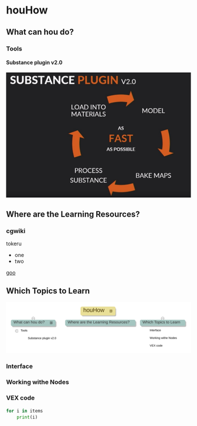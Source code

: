 # houHow

## What can hou do?

### Tools

#### Substance plugin v2.0

![title](.local/static/2019/10/2/Screenshot_substanvePluginV2.1572982442015.jpg)


## Where are the Learning Resources?

### cgwiki

tokeru

- one
- two

[goo](http://google.com)

## Which Topics to Learn

![title](.local/static/2019/10/2/houHow.1572984338437.svg)

### Interface

### Working withe Nodes

### VEX code

```python
for i in items
	print(i)
```
